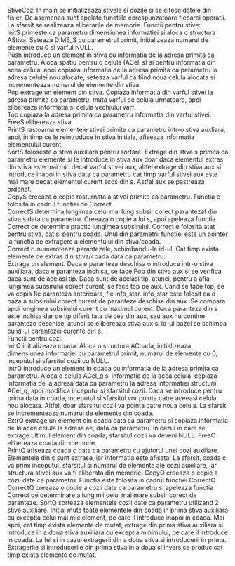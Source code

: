 StiveCozi
	In main se initializeaza stivele si cozile si se citesc datele
din fisier. De asemenea sunt apelate functiile corespunzatoare fiecarei operatii.
La sfarsit se realizeaza eliberarile de memorie.
	Functii pentru stive:  
	InitS primeste ca parametru dimensiunea informatiei si aloca o structura
AStiva. Seteaza DIME_S cu parametrul primit, initializeaza numarul de elemente
cu 0 si varful NULL.  
	Push introduce un element in stiva cu informatia de la adresa primita
ca parametru. Aloca spatiu pentru o celula (ACel_s) si pentru informatia din
acea celula, apoi copiaza informatia de la adresa primita ca parametru la adresa
celulei nou alocate, seteaza varful ca fiind noua celula alocata si incrementeaza
numarul de elemente din stiva.  
	Pop extrage un element din stiva. Copiaza informatia din varful stivei
la adresa primita ca parametru, muta varful pe celula urmatoare, apoi
elibereaza informatia si celula vechiului varf.  
	Top copiaza la adresa primita ca parametru informatia din varful stivei.
	FreeS elibereaza stiva.  
	PrintS rastoarna elementele stivei primite ca parametru intr-o stiva
auxliara, apoi, in timp ce le reintroduce in stiva initiala, afiseaza
informatia elementului curent.  
	SortS foloseste o stiva auxiliara pentru sortare. Extrage din stiva s
primita ca parametru elemente si le introduce in stiva aux doar daca elementul
extras din stiva este mai mic decat varful stivei aux, altfel extrage din 
stiva aux si introduce inapoi in stiva data ca parametru cat timp varful 
stivei aux este mai mare decat elementul curent scos din s. Astfel aux se 
pastreaza ordonat.  
	CopyS creeaza o copie rasturnata a stivei primite ca parametru.
Functia e folosita in cadrul functiei de Correct.  
	CorrectS determina lungimea celui mai lung subsir corect parantezat
din stiva s data ca parametru. Creeaza o copie a lui s, apoi apeleaza functia
Correct ce determina practic lungimea subsirului. Correct e folosita atat
pentru stiva, cat si pentru coada. Unul din parametrii functiei este un
pointer la functia de extragere a elementului din stiva/coada.  
	Correct runumeroteaza parantezele, schimbandu-le id-ul. Cat timp 
exista elemente de extras din stiva/coada data ca parametru:  
	Extrage un element. Daca e paranteza deschisa o introduce intr-o stiva 
auxiliara, daca e paranteza inchisa, se face Pop din stiva aux si se verifica 
daca sunt de acelasi tip. Daca sunt de acelasi tip, atunci, pentru a afla
lungimea subsirului corect curent, se face top pe aux. Cand se face top, 
se va copia fie paranteza anterioara, fie info_star. info_star este folosit ca 
o baza a subsirului corect curent de paranteze deschise din aux. Se compara
apoi lungimea subsirului curent cu maximul curent. Daca paranteza din s este 
inchisa dar de tip diferit fata de cea din aux, sau aux nu contine paranteze
deschise, atunci se elibereaza stiva aux si id-ul bazei se schimba cu id-ul 
parantezei curente din s.  
	Functii pentru cozi:  
	InitQ initializeaza coada. Aloca o structura ACoada, initializeaza
dimensiunea informatiei cu parametrul primit, numarul de elemente cu 0,
inceputul si sfarsitul cozii cu NULL.  
	IntrQ introduce un element in coada cu informatia de la adresa primita
ca parametru. Aloca o celula ACel_q si informatia de la acea celula, copiaza
informatia de la adresa data ca parametru la adresa informatiei structurii 
ACel_q, apoi modifica inceputul si sfarsitul cozii. Daca se introduce pentru
prima data in coada, inceputul si sfarsitul vor pointa catre aceeasi celula nou
alocata. Altfel, doar sfarsitul cozii va pointa catre noua celula.
La sfarsit se incrementeaza numarul de elemente din coada.  
	ExtrQ extrage un element din coada data ca parametru si copiaza
informatia de la acea celula la adresa ae, data ca parametru. In cazul in
care se extrage ultimul element din coada, sfarsitul cozii va deveni NULL.
	FreeC elibereaza coada din memorie.  
	PrintQ afiseaza coada c data ca parametru cu ajutorul unei cozi 
auxiliare. Elementele din c sunt extrase, iar informatia este afisata.
La sfarsit, coada c va primi inceputul, sfarsitul si numarul de elemente ale
cozii auxiliare, iar structura stivei aux va fi eliberata din memorie.
	CopyQ creeaza o copie a cozii date ca parametru. Functia este folosita
in cadrul functiei CorrectQ.  
	CorrectQ creeaza o copie a cozii date ca parametru si apeleaza functia
Correct de determinare a lungimii celui mai mare subsir corect de paranteze.
	SortQ sorteaza elementele cozii date ca parametru utilizand 2 stive
auxiliare. Initial muta toate elementele din coada in prima stiva auxiliara
cu exceptia celui mai mic element, pe care il introduce inapoi in coada.
Mai apoi, cat timp exista elemente de mutat, extrage din prima stiva auxiliara
si introduce in a doua stiva auxiliara cu exceptia minimului, pe care il
introduce in coada. La fel si in cazul
extragerii din a doua stiva si introducerii in prima. Extragerile si
introducerile din prima stiva in a doua si invers se produc cat timp exista
elemente de mutat.
